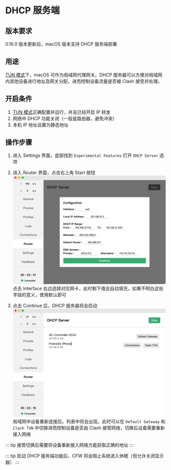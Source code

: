 # DHCP 服务端

## 版本要求

0.16.0 版本更新后，macOS 版本支持 DHCP 服务端部署

## 用途

[TUN 模式](./tun)下，macOS 可作为局域网代理网关。DHCP 服务器可以方便对局域网内其他设备进行地址及网关分配，进而控制设备流量是否被 Clash 接受并处理。

## 开启条件

1. [TUN 模式](./tun)正确配置并运行，并且已经开启 IP 转发
1. 网络中 DHCP 功能关闭（一般是路由器，避免冲突）
1. 本机 IP 地址设置为静态地址

## 操作步骤

1. 进入 Settings 界面，底部找到 `Experimental Features` 打开 `DHCP Server` 选项
1. 进入 Router 界面，点击右上角 Start 按钮
   ![](../assets/dhcp1.png)
   点击 Interface 右边选择对应网卡，此时剩下值会自动填充，如果不明白这些字段的意义，使用默认即可

1. 点击 Continue 后，DHCP 服务器将会启动
   ![](../assets/dhcp2.png)
   局域网中设备重新连接后，列表中将会出现。此时可以在 `Default Gateway` 和 `Clash TUN` 中切换进而控制设备是否由 Clash 接管网络，切换后设备需要重新接入网络

::: tip
接管切换后需要将设备重新接入网络方能获取正确的地址
:::

::: tip
启动 DHCP 服务端功能后，CFW 将会阻止系统进入休眠（但允许关闭显示器）
:::
